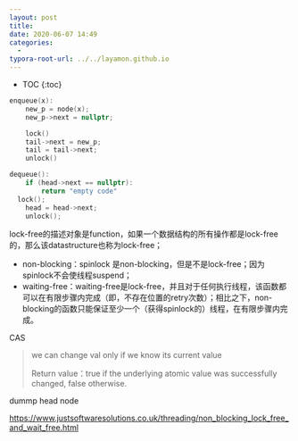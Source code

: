 ```yaml
---
layout: post
title: 
date: 2020-06-07 14:49
categories:
  -
typora-root-url: ../../layamon.github.io
---
```

* TOC
{:toc}
```c++
enqueue(x):
	new_p = node(x);
	new_p->next = nullptr;

	lock()
	tail->next = new_p;
	tail = tail->next;
	unlock()

dequeue():
	if (head->next == nullptr):
		return "empty code"
  lock();
	head = head->next;
	unlock();
```









lock-free的描述对象是function，如果一个数据结构的所有操作都是lock-free的，那么该datastructure也称为lock-free；

+ non-blocking：spinlock 是non-blocking，但是不是lock-free；因为spinlock不会使线程suspend；
+ waiting-free：waiting-free是lock-free，并且对于任何执行线程，该函数都可以在有限步骤内完成（即，不存在位置的retry次数）；相比之下，non-blocking的函数只能保证至少一个（获得spinlock的）线程，在有限步骤内完成。







CAS

> we can change val only if we know its current value
>
> Return value：true if the underlying atomic value was successfully changed, false otherwise.



dummp head node

https://www.justsoftwaresolutions.co.uk/threading/non_blocking_lock_free_and_wait_free.html